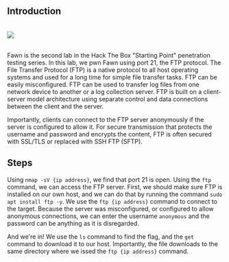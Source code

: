## Introduction
<br>
<img src="https://i.imgur.com/yiCeAf4.png">
<br><br>


Fawn is the second lab in the Hack The Box "Starting Point" penetration testing series. In this lab, we pwn Fawn using port 21, the FTP protocol. The File Transfer Protocol (FTP) is a native protocol to
all host operating systems and used for a long time for simple file transfer tasks. FTP can be easily
misconfigured. FTP can be used to transfer log files from one network device to another or a log collection server.
FTP is built on a client-server model architecture using separate control and data connections between the client
and the server. 

Importantly, clients can connect to the FTP server anonymously if the server is configured to allow it. For secure
transmission that protects the username and password and encrypts the content, FTP is often secured with SSL/TLS
or replaced with SSH FTP (SFTP).

## Steps
Using `nmap -sV {ip address}`, we find that port 21 is open. Using the `ftp` command, we can access the FTP server.
First, we should make sure FTP is installed on our own host, and we can do that by running the command `sudo apt install ftp -y`. 
We use the `ftp {ip address}` command to connect to the target. Because the server was misconfigured, or configured to allow anonymous connections,
we can enter the username `anonymous` and the password can be anything as it is disregarded. 

And we're in! We use the `ls` command to find the flag, and the `get` command to download it to our host. Importantly, the file downloads to the same directory
where we issed the `ftp {ip address}` command.
